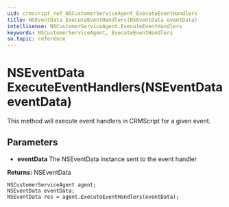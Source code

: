 ```yaml
---
uid: crmscript_ref_NSCustomerServiceAgent_ExecuteEventHandlers
title: NSEventData ExecuteEventHandlers(NSEventData eventData)
intellisense: NSCustomerServiceAgent.ExecuteEventHandlers
keywords: NSCustomerServiceAgent, ExecuteEventHandlers
so.topic: reference
---
```


# NSEventData ExecuteEventHandlers(NSEventData eventData)

This method will execute event handlers in CRMScript for a given event.

## Parameters

* **eventData** The NSEventData instance sent to the event handler

**Returns:** NSEventData

```crmscript
NSCustomerServiceAgent agent;
NSEventData eventData;
NSEventData res = agent.ExecuteEventHandlers(eventData);
```

